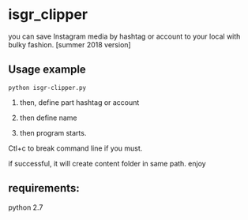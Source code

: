 # isgr_clipper
you can save Instagram media by hashtag or account to your local with bulky fashion.
[summer 2018 version]

## Usage example

```
python isgr-clipper.py
```

1. then, define part
hashtag or account

2. then define name
3. then program starts.

Ctl+c to break command line if you must.

if successful, it will create content folder in same path.
enjoy

## requirements:
python 2.7
